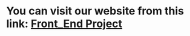 # You can visit our website from this link: [Front_End Project](https://ammoor.github.io/Front-End-Project/HTML/index.html)
